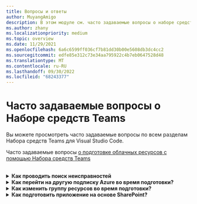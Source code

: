 ```yaml
---
title: Вопросы и ответы
author: MuyangAmigo
description: В этом модуле см. часто задаваемые вопросы о наборе средств Teams с помощью Visual Studio Code
ms.author: zhany
ms.localizationpriority: medium
ms.topic: overview
ms.date: 11/29/2021
ms.openlocfilehash: 6a6c6599ff036cf7b81dd30b00e5608db3dc4cc2
ms.sourcegitcommit: edfe85e312c73e34aa795922c4b7eb0647528d48
ms.translationtype: MT
ms.contentlocale: ru-RU
ms.lasthandoff: 09/30/2022
ms.locfileid: "68243377"
---
```

# <a name="faq-for-teams-toolkit"></a>Часто задаваемые вопросы о Наборе средств Teams

Вы можете просмотреть часто задаваемые вопросы по всем разделам Набора средств Teams для Visual Studio Code.

Часто задаваемые вопросы [о подготовке облачных ресурсов с помощью Набора средств Teams](provision.md)

<br>

<details>

<summary><b>Как проводить поиск неисправностей</b></summary>

Если в наборе средств Teams Visual Studio Code, вы можете выбрать команду "Получить справку" в  уведомлении об ошибке, чтобы перейти к связанному документу. Если вы используете Интерфейс командной строки TeamsFx, в конце сообщения об ошибке будет гиперссылка, указывающая на статью справки. Можно также [просмотреть справку по подготовке напрямую](https://aka.ms/teamsfx-arm-help).

<br>

</details>

<details>

<summary><b>Как перейти на другую подписку Azure во время подготовки?</b></summary>

1. Переключите подписку в текущей учетной записи или выйдите из системы и выберите новую подписку.
2. Если вы уже подготовили текущую среду, необходимо создать новую среду и выполнить подготовку, так как ARM не поддерживает перемещение ресурсов.
3. Если вы не подготовили текущую среду, можно запустить подготовку напрямую.

<br>

</details>

<details>

<summary><b>Как изменить группу ресурсов во время подготовки?</b></summary>

Перед подготовкой средство запрашивает у вас, хотите ли вы создать новую группу ресурсов или использовать существующую. На этом шаге можно указать имя новой группы ресурсов или выбрать существующую.

<br>

</details>

<details>

<summary><b>Как подготовить приложение на основе SharePoint?</b></summary>

Можно следовать инструкциям по [подготовке приложения на основе SharePoint](/microsoftteams/platform/sbs-gs-spfx?tabs=vscode%2Cviscode&tutorial-step=4).

> [!NOTE]
> Создание приложений Teams на платформе SharePoint с набором средств Teams пока не имеет прямой интеграции с Azure. Содержимое документации не относится к приложениям на основе SPFx.

<br>

</details>
